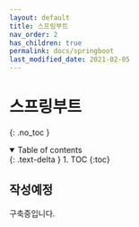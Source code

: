 ```yaml
---
layout: default
title: 스프링부트
nav_order: 2
has_children: true
permalink: docs/springboot
last_modified_date: 2021-02-05
---
```


# 스프링부트
{: .no_toc }

<details open markdown="block">
  <summary>
    Table of contents
  </summary>
  {: .text-delta }
1. TOC
{:toc}
</details>


## 작성예정


구축중입니다.

